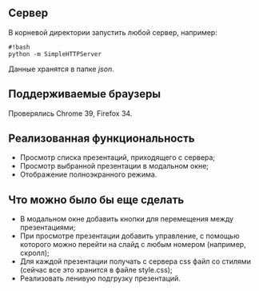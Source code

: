 ## Сервер ##
В корневой директории запустить любой сервер, например:

```
#!bash
python -m SimpleHTTPServer
```
Данные хранятся в папке *json*.

## Поддерживаемые браузеры ##
Проверялись Chrome 39, Firefox 34.

## Реализованная функциональность ##
* Просмотр списка презентаций, приходящего с сервера;
* Просмотр выбранной презентации в модальном окне;
* Отображение полноэкранного режима.

## Что можно было бы еще сделать ##
* В модальном окне добавить кнопки для перемещения между презентациями;
* При просмотре презентации добавить управление, с помощью которого можно перейти на слайд с любым номером (например, скролл);
* Для каждой презентации получать с сервера  css файл со стилями (сейчас все это хранится в файле style.css);
* Реализовать ленивую подгрузку презентаций.